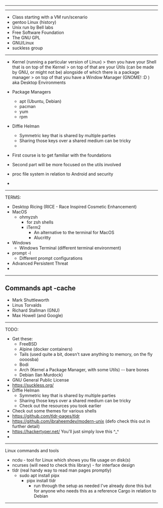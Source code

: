 
---

---


- Class starting with a VM run/scenario
- gentoo Linux (history)
- Unix run by Bell labs
- Free Software Foundation
- The GNU GPL
- GNU/Linux
- suckless group
---
- Kernel (running a particular version of Linux) > then you have your Shell that is on top of the Kernel > on top of that are your Utils (can be made by GNU, or might not be) alongside of which there is a package manager > on top of that you have a Window Manager (GNOME! :D )  aka Desktop Environments
- Package Managers
	- apt (Ubuntu, Debian)
	- pacman
	- yum
	- rpm

- Diffie Helman
	- Symmetric key that is shared by multiple parties
	- Sharing those keys over a shared medium can be tricky
	- 
- First course is to get familiar with the foundations
- Second part will be more focused on the utils involved
- proc file system in relation to Android and security
- 
---
TERMS:
- Desktop Ricing (RICE - Race Inspired Cosmetic Enhancement)
- MacOS
	- ohmyzsh 
		- for zsh shells
		- iTerm2
			- An alternative to the terminal for MacOS
			- Alucritty
- Windows
	- Windows Terminal (different terminal environment)
- prompt -l 
	- Different prompt configurations
- Advanced Persistent Threat
- 
---
Commands
apt -cache 
---
- Mark Shuttleworth
- Linus Torvalds 
- Richard Stallman (GNU)
- Max Howell (and Google)
---
TODO: 
- Get these:
	- FreeBSD
	- Alpine (docker containers)
	- Tails (used quite a bit, doesn't save anything to memory, on the fly oooosba) 
	- Bodi
	- Arch (Kernel a Package Manager, with some Utils) -- bare bones
	- Debian (Ian Murdock)
- GNU General Public License
- https://suckless.org/
- Diffie Helman
	- Symmetric key that is shared by multiple parties
	- Sharing those keys over a shared medium can be tricky
	- Check out the resources you took earlier
- Check out some themes for various shells
- https://github.com/tldr-pages/tldr
- https://github.com/ibraheemdev/modern-unix (defo check this out in further detail)
- https://hackertyper.net/ You'll just simply love this ^_^
- 
---
Linux commands and tools
- ncdu - tool for Linux which shows you file usage on disk(s)
- ncurses (will need to check this library) - for interface design
- tldr (real handy way to read man pages promptly)
	- sudo apt install pipx
		- pipx install tldr
			- run through the setup as needed
				  I've already done this but for anyone who needs this as a reference
  Cargo in relation to Debian
  
---
